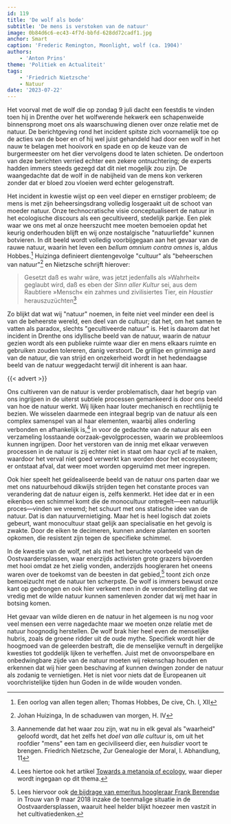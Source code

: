 ```yaml
---
id: 119
title: 'De wolf als bode'
subtitle: 'De mens is verstoken van de natuur'
image: 0b84d6c6-ec43-4f7d-bbfd-628dd72cadf1.jpg
anchor: Smart
caption: 'Frederic Remington, Moonlight, wolf (ca. 1904)'
authors:
    - 'Anton Prins'
theme: 'Politiek en Actualiteit'
tags:
    - 'Friedrich Nietzsche'
    - Natuur
date: '2023-07-22'
---
```


Het voorval met de wolf die op zondag 9 juli dacht een feestdis te vinden toen hij in Drenthe over het wolfwerende hekwerk een schapenweide binnensprong moet ons als waarschuwing dienen over onze relatie met de natuur. De berichtgeving rond het incident spitste zich voornamelijk toe op de acties van de boer en of hij wel juist gehandeld had door een wolf in het nauw te belagen met hooivork en spade en op de keuze van de burgermeester om het dier vervolgens dood te laten schieten. De ondertoon van deze berichten verried echter een zekere ontnuchtering; de experts hadden immers steeds gezegd dat dit niet mogelijk zou zijn. De waangedachte dat de wolf in de nabijheid van de mens kon verkeren zonder dat er bloed zou vloeien werd echter gelogenstraft.

Het incident in kwestie wijst op een veel dieper en ernstiger probleem; de mens is met zijn beheersingsdrang volledig losgeraakt uit de schoot van moeder natuur. Onze technocratische visie conceptualiseert de natuur in het ecologische discours als een gecultiveerd, stedelijk parkje. Een plek waar we ons met al onze heerszucht mee moeten bemoeien opdat het keurig onderhouden blijft en wij onze nostalgische "natuurliefde" kunnen botvieren. In dit beeld wordt volledig voorbijgegaan aan het gevaar van de rauwe natuur, waarin het leven een _bellum omnium contra omnes_ is, aldus Hobbes.[^1] Huizinga definieert dientengevolge "cultuur" als "beheerschen van natuur"[^2] en Nietzsche schrijft hierover:

> Gesetzt daß es wahr wäre, was jetzt jedenfalls als »Wahrheit« geglaubt wird, daß es eben der _Sinn aller Kultur_ sei, aus dem Raubtiere »Mensch« ein zahmes und zivilisiertes Tier, ein _Haustier_ herauszuzüchten[^3]

Zo blijkt dat wat wij "natuur" noemen, in feite niet veel minder een deel is van de beheerste wereld, een deel van de cultuur; dat het, om het samen te vatten als paradox, slechts "gecultiveerde natuur" is. Het is daarom dat het incident in Drenthe ons idyllische beeld van de natuur, waarin de natuur gezien wordt als een publieke ruimte waar dier en mens elkaars ruimte en gebruiken zouden tolereren, danig verstoort. De grillige en grimmige aard van de natuur, die van strijd en onzekerheid wordt in het hedendaagse beeld van de natuur weggedacht terwijl dit inherent is aan haar.

{{< advert >}}

Ons cultiveren van de natuur is verder problematisch, daar het begrip van ons ingrijpen in de uiterst subtiele processen gemankeerd is door ons beeld van hoe de natuur werkt. Wij lijken haar louter mechanisch en rechtlijnig te bezien. We wisselen daarmede een integraal begrip van de natuur als een complex samenspel van al haar elementen, waarbij alles onderling verbonden en afhankelijk is,[^4] in voor de gedachte van de natuur als een verzameling losstaande oorzaak-gevolgprocessen, waarin we probleemloos kunnen ingrijpen. Door het verstoren van de innig met elkaar verweven processen in de natuur is zij echter niet in staat om haar cycli af te maken, waardoor het verval niet goed verwerkt kan worden door het ecosysteem; er ontstaat afval, dat weer moet worden opgeruimd met meer ingrepen.

Ook hier speelt het geïdealiseerde beeld van de natuur ons parten daar we met ons natuurbehoud dikwijls strijden tegen het constante proces van verandering dat de natuur eigen is, zelfs kenmerkt. Het idee dat er in een eikenbos een schimmel komt die de monocultuur ontregelt—een natuurlijk proces—vinden we vreemd; het schuurt met ons statische idee van de natuur. Dat is dan natuurvernietiging. Maar het is heel logisch dat zoiets gebeurt, want monocultuur staat gelijk aan specialisatie en het gevolg is zwakte. Door de eiken te decimeren, kunnen andere planten en soorten opkomen, die resistent zijn tegen de specifieke schimmel.

In de kwestie van de wolf, net als met het beruchte voorbeeld van de Oostvaardersplassen, waar enerzijds activisten grote grazers bijvoerden met hooi omdat ze het zielig vonden, anderzijds hoogleraren het oneens waren over de toekomst van de beesten in dat gebied,[^5] toont zich onze bemoeizucht met de natuur ten scherpste. De wolf is immers bewust onze kant op gedrongen en ook hier verkeert men in de veronderstelling dat we vredig met de wilde natuur kunnen samenleven zonder dat wij met haar in botsing komen.

Het gevaar van wilde dieren en de natuur in het algemeen is nu nog voor veel mensen een verre nagedachte maar we moeten onze relatie met de natuur hoognodig herstellen. De wolf brak hier heel even de menselijke hubris, zoals de groene ridder uit de oude mythe. Specifiek wordt hier de hoogmoed van de geleerden bestraft, die de menselijke vernuft in dergelijke kwesties tot goddelijk lijken te verheffen. Juist met de onvoorspelbare en onbedwingbare zijde van de natuur moeten wij rekenschap houden en erkennen dat wij hier geen beschaving af kunnen dwingen zonder de natuur als zodanig te vernietigen. Het is niet voor niets dat de Europeanen uit voorchristelijke tijden hun Goden in de wilde wouden vonden.


[^1]: Een oorlog van allen tegen allen; Thomas Hobbes, De cive, Ch. I, XII
[^2]: Johan Huizinga, In de schaduwen van morgen, H. IV
[^3]: Aannemende dat het waar zou zijn, wat nu in elk geval als "waarheid" geloofd wordt, dat het zelfs het _doel van alle cultuur_ is, om uit het roofdier "mens" een tam en geciviliseerd dier, een _huisdier_ voort te brengen.
Friedrich Nietzsche, Zur Genealogie der Moral, I. Abhandlung, 11
[^4]: Lees hiertoe ook het artikel [Towards a metanoia of ecology](https://elvengast.substack.com/p/towards-a-metanoia-of-ecology), waar dieper wordt ingegaan op dit thema.
[^5]: Lees hiervoor ook [de bijdrage van emeritus hoogleraar Frank Berendse](https://www.trouw.nl/nieuws/nu-nuchter-nadenken-over-een-echte-oplossing-voor-de-oostvaardersplassen~b4212b93/) in Trouw van 9 maar 2018 inzake de toenmalige situatie in de Oostvaardersplassen, waaruit heel helder blijkt hoezeer men vastzit in het cultivatiedenken.
